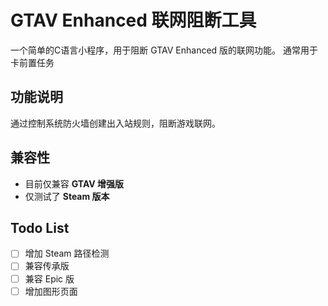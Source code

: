 # GTAV Enhanced 联网阻断工具

一个简单的C语言小程序，用于阻断 GTAV Enhanced 版的联网功能。
通常用于卡前置任务

## 功能说明

通过控制系统防火墙创建出入站规则，阻断游戏联网。

## 兼容性

- 目前仅兼容 **GTAV 增强版**
- 仅测试了 **Steam 版本**

## Todo List

- [ ] 增加 Steam 路径检测
- [ ] 兼容传承版
- [ ] 兼容 Epic 版
- [ ] 增加图形页面